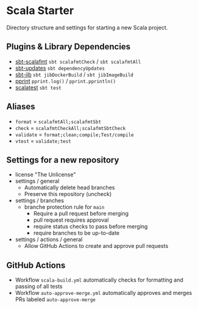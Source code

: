# Scala Starter

Directory structure and settings for starting a new Scala project.

## Plugins & Library Dependencies
* [sbt-scalafmt](https://github.com/scalameta/sbt-scalafmt) `sbt scalafmtCheck` / `sbt scalafmtAll`
* [sbt-updates](https://github.com/rtimush/sbt-updates) `sbt dependencyUpdates`
* [sbt-jib](https://github.com/sbt-jib/sbt-jib) `sbt jibDockerBuild` / `sbt jibImageBuild`
* [pprint](https://github.com/com-lihaoyi/PPrint) `pprint.log()` / `pprint.pprintln()`
* [scalatest](https://github.com/scalatest/scalatest) `sbt test`

## Aliases
* `format` = `scalafmtAll;scalafmtSbt`
* `check` = `scalafmtCheckAll;scalafmtSbtCheck`
* `validate` = `format;clean;compile;Test/compile`
* `vtest` = `validate;test`

## Settings for a new repository
* license "The Unlicense"
* settings / general
  * Automatically delete head branches
  * Preserve this repository (uncheck)
* settings / branches
  * branche protection rule for `main`
    * Require a pull request before merging
    * pull request requires approval
    * require status checks to pass before merging
    * require branches to be up-to-date
* settings / actions / general
  * Allow GitHub Actions to create and approve pull requests

## GitHub Actions
* Workflow `scala-build.yml` automatically checks for formatting and passing of all tests
* Workflow `auto-approve-merge.yml` automatically approves and merges PRs labeled `auto-approve-merge`
